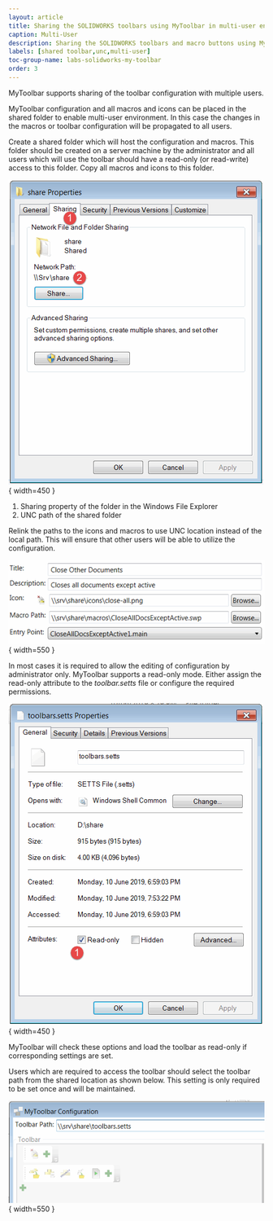 ```yaml
---
layout: article
title: Sharing the SOLIDWORKS toolbars using MyToolbar in multi-user environment
caption: Multi-User
description: Sharing the SOLIDWORKS toolbars and macro buttons using MyToolbar with multiple users
labels: [shared toolbar,unc,multi-user]
toc-group-name: labs-solidworks-my-toolbar
order: 3
---
```

MyToolbar supports sharing of the toolbar configuration with multiple users.

MyToolbar configuration and all macros and icons can be placed in the shared folder to enable multi-user environment. In this case the changes in the macros or toolbar configuration will be propagated to all users.

Create a shared folder which will host the configuration and macros. This folder should be created on a server machine by the administrator and all users which will use the toolbar should have a read-only (or read-write) access to this folder. Copy all macros and icons to this folder.

![UNC path of a shared folder](shared-folder.png){ width=450 }

1. Sharing property of the folder in the Windows File Explorer
1. UNC path of the shared folder

Relink the paths to the icons and macros to use UNC location instead of the local path. This will ensure that other users will be able to utilize the configuration.

![Macro buttons referencing shared library files](shared-macro-icon.png){ width=550 }

In most cases it is required to allow the editing of configuration by administrator only. MyToolbar supports a read-only mode. Either assign the read-only attribute to the *toolbar.setts* file or configure the required permissions.

![Read-Only attribute for toolbar configuration file](read-only-toolbar-config-file.png){ width=450 }

MyToolbar will check these options and load the toolbar as read-only if corresponding settings are set.

Users which are required to access the toolbar should select the toolbar path from the shared location as shown below. This setting is only required to be set once and will be maintained.

![Read only toolbar in MyToolbar configuration window](read-only-toolbar.png){ width=550 }